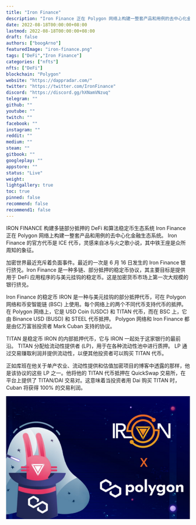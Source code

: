 ```yaml
---
title: "Iron Finance"
description: "Iron Finance 正在 Polygon 网络上构建一整套产品和用例的去中心化金融生态系统."
date: 2022-08-18T00:00:00+08:00
lastmod: 2022-08-18T00:00:00+08:00
draft: false
authors: ["boogArno"]
featuredImage: "iron-finance.png"
tags: ["DeFi","Iron Finance"]
categories: ["nfts"]
nfts: ["DeFi"]
blockchain: "Polygon"
website: "https://dappradar.com/"
twitter: "https://twitter.com/IronFinance"
discord: "https://discord.gg/hXNamVNzuq"
telegram: ""
github: ""
youtube: ""
twitch: ""
facebook: ""
instagram: ""
reddit: ""
medium: ""
steam: ""
gitbook: ""
googleplay: ""
appstore: ""
status: "Live"
weight: 
lightgallery: true
toc: true
pinned: false
recommend: false
recommend1: false
---
```

IRON FINANCE 构建多链部分抵押的 DeFi 和算法稳定币生态系统
Iron Finance 正在 Polygon 网络上构建一整套产品和用例的去中心化金融生态系统。
Iron Finance 的官方代币是 ICE 代币，灵感来自冰与火之歌小说，其中铁王座是众所周知的象征。

加密世界最近充斥着负面事件。最近的一次是 6 月 16 日发生的 Iron Finance 银行挤兑。Iron Finance 是一种多链、部分抵押的稳定币协议，其主要目标是提供用于 DeFi 应用程序的与美元挂钩的稳定币。这是加密货币市场上第一次大规模的银行挤兑。

Iron Finance 的稳定币 IRON 是一种与美元挂钩的部分抵押代币，可在 Polygon 网络和币安智能链 (BSC) 上使用。每个网络上的两个不同代币支持代币的抵押。在 Polygon 网络上，它是 USD Coin (USDC) 和 TITAN 代币，而在 BSC 上，它由 Binance USD (BUSD) 和 STEEL 代币抵押。 Polygon 网络和 Iron Finance 都是由亿万富翁投资者 Mark Cuban 支持的协议。

TITAN 是稳定币 IRON 的内部抵押代币，它与 IRON 一起处于这家银行的最前沿。 TITAN 分配给流动性提供者 (LP)，用于在各种流动性池中进行质押。 LP 通过交易赚取利润并提供流动性，以便其他投资者可以购买 TITAN 代币。

正如库班在他关于单产农业、流动性提供和估值加密项目的博客中透露的那样，他是该协议的这些 LP 之一。他将他的 TITAN 代币抵押在 QuickSwap 交易所，在平台上提供了 TITAN/DAI 交易对。这意味着当投资者用 Dai 购买 TITAN 时，Cuban 将获得 100% 的交易利润。

![ironfinance-dapp-defi-matic-image1_bb08da2f0be9e6ee1155a542637dde9a](ironfinance-dapp-defi-matic-image1_bb08da2f0be9e6ee1155a542637dde9a.png)
